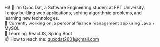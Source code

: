 Hi! 👋 I'm Quoc Dat, a Software Engineering student at FPT University.  
I enjoy building web applications, solving algorithmic problems, and learning new technologies.  
🔭 Currently working on: a personal finance management app using Java + MySQL  
🌱 Learning: ReactJS, Spring Boot  
📫 How to reach me: quocdat2601@gmail.com
